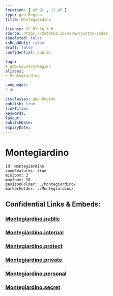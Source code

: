 ```yaml
---
location: [ 43.91 , 12.47 ] 
type: geo-Region
title: Montegiardino

license: CC BY-SA 4.0
source: https://datahub.io/core/country-codes
isDeleted: false
isReadOnly: false
draft: false
confidential: public

tags:
- geo/Country/Region
aliases:
- Montegiardino

Languages:
- de

cssclasses: geo-Region
publish: true
linkTitle: 
keywords: 
layout: 
publishDate: 
expiryDate: 
---
```


# Montegiardino

```leaflet
id: Montegiardino
zoomFeatures: true 
minZoom: 2 
maxZoom: 18
geojsonFolder: ./Montegiardino/
markerFolder: ./Montegiardino/
```


## Confidential Links & Embeds: 

### [Montegiardino.public](/_public/\Earth\Continent\Europe\Europe~South\San_Marino\Castelli~San_MarinoMontegiardino.public.md) 

### [Montegiardino.internal](/_internal/\Earth\Continent\Europe\Europe~South\San_Marino\Castelli~San_MarinoMontegiardino.internal.md) 

### [Montegiardino.protect](/_protect/\Earth\Continent\Europe\Europe~South\San_Marino\Castelli~San_MarinoMontegiardino.protect.md) 

### [Montegiardino.private](/_private/\Earth\Continent\Europe\Europe~South\San_Marino\Castelli~San_MarinoMontegiardino.private.md) 

### [Montegiardino.personal](/_personal/\Earth\Continent\Europe\Europe~South\San_Marino\Castelli~San_MarinoMontegiardino.personal.md) 

### [Montegiardino.secret](/_secret/\Earth\Continent\Europe\Europe~South\San_Marino\Castelli~San_MarinoMontegiardino.secret.md)

